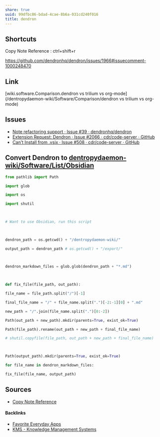 ```yaml
---
share: true
uuid: 99dfbc86-bdad-4cae-8b6a-031cd240f016
title: dendron
---
```

## Shortcuts

Copy Note Reference : ctrl+shift+r

https://github.com/dendronhq/dendron/issues/1966#issuecomment-1000248470

## Link

[wiki.software.Comparison.dendron vs trilium vs org-mode](/dentropydaemon-wiki/Software/Comparison/dendron vs trilium vs org-mode)

## Issues

* [Note refactoring support · Issue #39 · dendronhq/dendron](https://github.com/dendronhq/dendron/issues/39)
* [Extension Request: Dendron · Issue #2066 · cdr/code-server · GitHub](https://github.com/cdr/code-server/issues/2066)
* [Can't Install from .vsix · Issue #508 · cdr/code-server · GitHub](https://github.com/cdr/code-server/issues/508)

## Convert Dendron to [dentropydaemon-wiki/Software/List/Obsidian](/dentropydaemon-wiki/Software/List/Obsidian)

``` python
from pathlib import Path

import glob

import os

import shutil

  

# Want to use Obsidian, run this script

  

dendron_path = os.getcwd() + "/dentropydaemon-wiki/"

output_path = dendron_path # os.getcwd() + "/export/"

  

dendron_markdown_files = glob.glob(dendron_path + "*.md")

  

def fix_file(file_path, out_path):

file_name = file_path.split("/")[-1]

final_file_name = "/" + file_name.split(".")[-2:-1][0] + ".md"

new_path = "/".join(file_name.split(".")[0:-2])

Path(out_path + new_path).mkdir(parents=True, exist_ok=True)

Path(file_path).rename(out_path + new_path + final_file_name)

# shutil.copyfile(file_path, out_path + new_path + final_file_name)

  

Path(output_path).mkdir(parents=True, exist_ok=True)

for file_name in dendron_markdown_files:

fix_file(file_name, output_path)
```

## Sources

* [Copy Note Reference](https://wiki.dendron.so/notes/3tp2xkqy4o1gza8as8d0h2d/)

#### Backlinks

* [Favorite Everyday Apps](/444ff7c7-77b4-483c-b801-3955d2daeb0a)
* [KMS - Knowledge Management Systems](/6aef6fe9-4c4e-4f3a-850c-e163e2303f81)